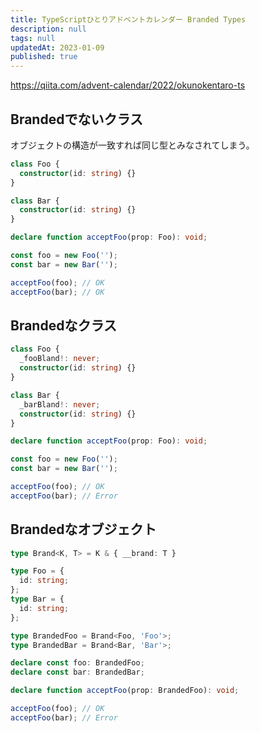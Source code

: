 ```yaml
---
title: TypeScriptひとりアドベントカレンダー Branded Types
description: null
tags: null
updatedAt: 2023-01-09
published: true
---
```


https://qiita.com/advent-calendar/2022/okunokentaro-ts

## Brandedでないクラス

オブジェクトの構造が一致すれば同じ型とみなされてしまう。

```ts
class Foo {
  constructor(id: string) {}
}

class Bar {
  constructor(id: string) {}
}

declare function acceptFoo(prop: Foo): void;

const foo = new Foo('');
const bar = new Bar('');

acceptFoo(foo); // OK
acceptFoo(bar); // OK
```

## Brandedなクラス

```ts
class Foo {
  _fooBland!: never;
  constructor(id: string) {}
}

class Bar {
  _barBland!: never;
  constructor(id: string) {}
}

declare function acceptFoo(prop: Foo): void;

const foo = new Foo('');
const bar = new Bar('');

acceptFoo(foo); // OK
acceptFoo(bar); // Error
```

## Brandedなオブジェクト

```ts
type Brand<K, T> = K & { __brand: T }

type Foo = {
  id: string;
};
type Bar = {
  id: string;
};

type BrandedFoo = Brand<Foo, 'Foo'>;
type BrandedBar = Brand<Bar, 'Bar'>;

declare const foo: BrandedFoo;
declare const bar: BrandedBar;

declare function acceptFoo(prop: BrandedFoo): void;

acceptFoo(foo); // OK
acceptFoo(bar); // Error
```

